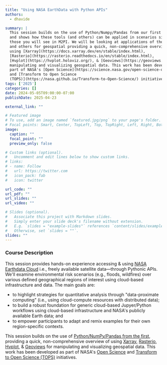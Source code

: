 ```yaml
---
title: "Using NASA EarthData with Python APIs"
authors: 
  - dhavide

summary: |
  This session builds on the use of Python/Numpy/Pandas from our first course,
  and shows how these tools (and others) can be applied in scenarios similar to
  those you will see in M2PI. We will be looking at applications of these tools
  and others for geospatial providing a quick, non-comprehensive overview of
  using [Xarray](https://docs.xarray.dev/en/stable/index.html),
  [Rasterio](https://rasterio.readthedocs.io/en/stable/index.html),
  [Hvplot](https://hvplot.holoviz.org/), & [Geoviews](https://geoviews.org/) for
  manipulating and visualizing geospatial data. This work has been developed as
  part of NASA's [Open Science](https://science.nasa.gov/open-science-overview)
  and [Transform to Open Science
  (TOPS)](https://nasa.github.io/Transform-to-Open-Science/) initiatives.
tags: ['2025']
categories: []
date: 2024-05-05T09:00:00-07:00
publishDate: 2025-04-23

external_link: ""

# Featured image
# To use, add an image named `featured.jpg/png` to your page's folder.
# Focal points: Smart, Center, TopLeft, Top, TopRight, Left, Right, BottomLeft, Bottom, BottomRight.
image:
  caption: ""
  focal_point: ""
  preview_only: false

# Custom links (optional).
#   Uncomment and edit lines below to show custom links.
# links:
# - name: Follow
#   url: https://twitter.com
#   icon_pack: fab
#   icon: twitter

url_code: ""
url_pdf: ""
url_slides: ""
url_video: ""

# Slides (optional).
#   Associate this project with Markdown slides.
#   Simply enter your slide deck's filename without extension.
#   E.g. `slides = "example-slides"` references `content/slides/example-slides.md`.
#   Otherwise, set `slides = ""`.
slides: ""
---
```

### Course Description
This session provides hands-on experience accessing & using [NASA Earthdata
Cloud](https://www.earthdata.nasa.gov/) i.e., freely available satellite
data—through Pythonic APIs. We'll examine environmental risk scenarios (e.g.,
floods, wildfires) over various defined geographical regions of interest using
cloud-based infrastructure and data. The main goals are:

 * to highlight strategies for quantitative analysis through "data-proximate
   computing" (i.e., using cloud-compute resources with distributed data);
 * to build a robust foundation for generic cloud-based Jupyer/Python workflows
   using cloud-based infrastructure and NASA's publicly available Earth data;
   and
 * to empower participants to adapt and remix examples for their own
   region-specific contexts.

This session builds on the use of [Python/NumPy/Pandas from the first](/course/2025/python-numpy-pandas/), providing
a quick, non-comprehensive overview of using
[Xarray](https://docs.xarray.dev/en/stable/index.html),
[Rasterio](https://rasterio.readthedocs.io/en/stable/index.html),
[Hvplot](https://hvplot.holoviz.org/), &
[Geoviews](https://geoviews.org/) for manipulating and visualizing geospatial data. This work has been
developed as part of NASA's [Open
Science](https://science.nasa.gov/open-science-overview) and [Transform to Open Science (TOPS)](https://nasa.github.io/Transform-to-Open-Science/)
initiatives.
